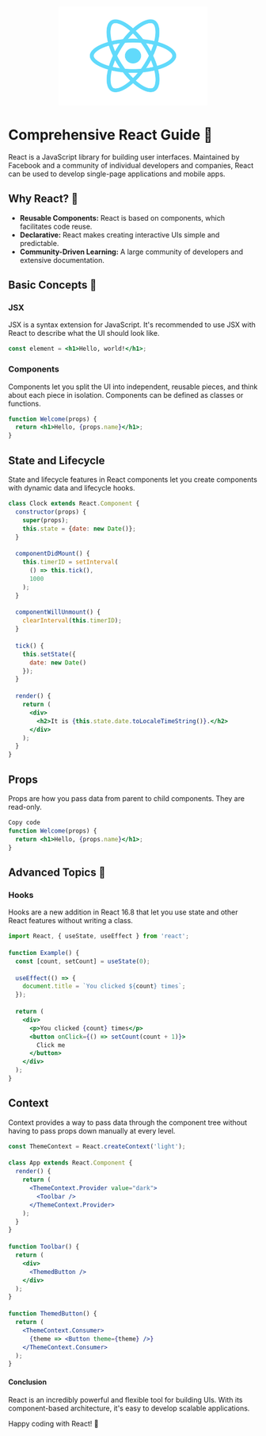 
<p align="center">
  <img src="pngaaa.com-2507875.png" alt="Descripción de la imagen" width="300" height="200"/>
</p>

# Comprehensive React Guide 🚀

React is a JavaScript library for building user interfaces. Maintained by Facebook and a community of individual developers and companies, React can be used to develop single-page applications and mobile apps.


## Why React? 🤔

- **Reusable Components:** React is based on components, which facilitates code reuse.
- **Declarative:** React makes creating interactive UIs simple and predictable.
- **Community-Driven Learning:** A large community of developers and extensive documentation.
  
## Basic Concepts 📘

### JSX

JSX is a syntax extension for JavaScript. It's recommended to use JSX with React to describe what the UI should look like.

```jsx
const element = <h1>Hello, world!</h1>;
```

### Components

Components let you split the UI into independent, reusable pieces, and think about each piece in isolation. Components can be defined as classes or functions.

```jsx
function Welcome(props) {
  return <h1>Hello, {props.name}</h1>;
}
```

## State and Lifecycle

State and lifecycle features in React components let you create components with dynamic data and lifecycle hooks.

```jsx
class Clock extends React.Component {
  constructor(props) {
    super(props);
    this.state = {date: new Date()};
  }

  componentDidMount() {
    this.timerID = setInterval(
      () => this.tick(),
      1000
    );
  }

  componentWillUnmount() {
    clearInterval(this.timerID);
  }

  tick() {
    this.setState({
      date: new Date()
    });
  }

  render() {
    return (
      <div>
        <h2>It is {this.state.date.toLocaleTimeString()}.</h2>
      </div>
    );
  }
}
```


## Props
Props are how you pass data from parent to child components. They are read-only.

```jsx
Copy code
function Welcome(props) {
  return <h1>Hello, {props.name}</h1>;
}
```

## Advanced Topics 🚀
### Hooks
Hooks are a new addition in React 16.8 that let you use state and other React features without writing a class.

```jsx
import React, { useState, useEffect } from 'react';

function Example() {
  const [count, setCount] = useState(0);

  useEffect(() => {
    document.title = `You clicked ${count} times`;
  });

  return (
    <div>
      <p>You clicked {count} times</p>
      <button onClick={() => setCount(count + 1)}>
        Click me
      </button>
    </div>
  );
}
```

## Context
Context provides a way to pass data through the component tree without having to pass props down manually at every level.

```jsx
const ThemeContext = React.createContext('light');

class App extends React.Component {
  render() {
    return (
      <ThemeContext.Provider value="dark">
        <Toolbar />
      </ThemeContext.Provider>
    );
  }
}

function Toolbar() {
  return (
    <div>
      <ThemedButton />
    </div>
  );
}

function ThemedButton() {
  return (
    <ThemeContext.Consumer>
      {theme => <Button theme={theme} />}
    </ThemeContext.Consumer>
  );
}
```

#### Conclusion
React is an incredibly powerful and flexible tool for building UIs. With its component-based architecture, it's easy to develop scalable applications.

Happy coding with React! 🎉





